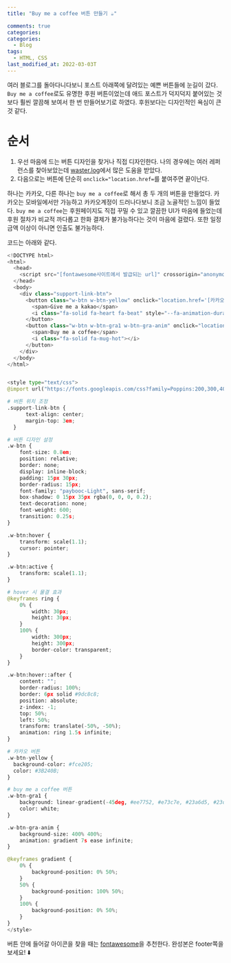 ```yaml
---
title: "Buy me a coffee 버튼 만들기 ☕️"

comments: true
categories:
categories:
  - Blog
tags:
  - HTML, CSS
last_modified_at: 2022-03-03T
---
```


여러 블로그를 돌아다니다보니 포스트 아래쪽에 달려있는 예쁜 버튼들에 눈길이 갔다. `Buy me a coffee`로도 유명한 후원 버튼이었는데 애드 포스트가 덕지덕지 붙어있는 것보다 훨씬 깔끔해 보여서 한 번 만들어보기로 하였다. 후원보다는 디자인적인 욕심이 큰 것 같다. 

# 순서 
1. 우선 마음에 드는 버튼 디자인을 찾거나 직접 디자인한다. 나의 경우에는 여러 레퍼런스를 찾아보았는데 [waster.log](https://velog.io/@whdnjsdyd111/CSS-버튼-이쁘게-꾸미기)에서 많은 도움을 받았다. 
2. 다음으로는 버튼에 단순히 `onclick="location.href=`를 붙여주면 끝이난다.  

하나는 카카오, 다른 하나는 `buy me a coffee`로 해서 총 두 개의 버튼을 만들었다. 카카오는 모바일에서만 가능하고 카카오계정이 드러나다보니 조금 노골적인 느낌이 들었다. `buy me a coffee`는 후원페이지도 직접 꾸밀 수 있고 깔끔한 UI가 마음에 들었는데 후원 절차가 비교적 까다롭고 한화 결제가 불가능하다는 것이 마음에 걸렸다. 또한 일정 금액 이상이 아니면 인출도 불가능하다.  

코드는 아래와 같다. 
```python
<!DOCTYPE html>
<html>
  <head>
    <script src="[fontawesome사이트에서 발급되는 url]" crossorigin="anonymous"></script>
  </head>
  <body>
    <div class="support-link-btn">
      <button class="w-btn w-btn-yellow" onclick="location.href='[카카오페이 송금 url]'">
        <span>Give me a kakao</span>
        <i class="fa-solid fa-heart fa-beat" style="--fa-animation-duration: 1s;"></i>
      </button>
      <button class="w-btn w-btn-gra1 w-btn-gra-anim" onclick="location.href='[buy me a coffee 후원페이지 url]'">
        <span>Buy me a coffee</span>
        <i class="fa-solid fa-mug-hot"></i>
      </button>
    </div>
  </body>
</html>


<style type="text/css">
@import url("https://fonts.googleapis.com/css?family=Poppins:200,300,400,500,600,700,800,900&display=swap");

# 버튼 위치 조정
.support-link-btn {
      text-align: center;
      margin-top: 3em;
  }

# 버튼 디자인 설정
.w-btn {
    font-size: 0.8em;
    position: relative;
    border: none;
    display: inline-block;
    padding: 15px 30px;
    border-radius: 15px;
    font-family: "paybooc-Light", sans-serif;
    box-shadow: 0 15px 35px rgba(0, 0, 0, 0.2);
    text-decoration: none;
    font-weight: 600;
    transition: 0.25s;
}

.w-btn:hover {
    transform: scale(1.1);
    cursor: pointer;
}

.w-btn:active {
    transform: scale(1.1);
}

# hover 시 물결 효과
@keyframes ring {
    0% {
        width: 30px;
        height: 30px;
    }
    100% {
        width: 300px;
        height: 300px;
        border-color: transparent;
    }
}

.w-btn:hover::after {
    content: "";
    border-radius: 100%;
    border: 6px solid #9dc8c8;
    position: absolute;
    z-index: -1;
    top: 50%;
    left: 50%;
    transform: translate(-50%, -50%);
    animation: ring 1.5s infinite;
}

# 카카오 버튼
.w-btn-yellow {
  background-color: #fce205;
  color: #3B240B;
}

# buy me a coffee 버튼
.w-btn-gra1 {
    background: linear-gradient(-45deg, #ee7752, #e73c7e, #23a6d5, #23d5ab);
    color: white;
}

.w-btn-gra-anim {
    background-size: 400% 400%;
    animation: gradient 7s ease infinite;
}

@keyframes gradient {
    0% {
        background-position: 0% 50%;
    }
    50% {
        background-position: 100% 50%;
    }
    100% {
        background-position: 0% 50%;
    }
}
</style>
```

버튼 안에 들어갈 아이콘을 찾을 때는 [fontawesome](https://fontawesome.com)을 추천한다. 완성본은 footer쪽을 보세요! ⬇️

